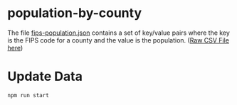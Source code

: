 # population-by-county

The file [fips-population.json](./fips-population.json) contains a set of key/value pairs where the key is the FIPS code for a county and the value is the population. ([Raw CSV File here](https://raw.githubusercontent.com/philschatz/population-by-county/master/fips-population.csv))


# Update Data

`npm run start`